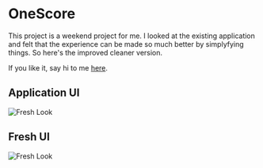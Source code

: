# OneScore

This project is a weekend project for me.
I looked at the existing application and felt that the experience can be made so much better by simplyfying things. So here's the improved cleaner version.

If you like it, say hi to me [here](https://twitter.com/codeoholic).

## Application UI
![Fresh Look ](https://mohit.sgp1.digitaloceanspaces.com/onescore/old_look.PNG?t=1)

## Fresh UI
![Fresh Look ](https://mohit.sgp1.digitaloceanspaces.com/onescore/fresh_look.png?t=1)
